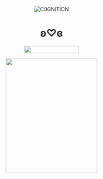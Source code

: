 ## 

<p align="center"> <img src="https://komarev.com/ghpvc/?username=C0GNITION&label=poop%20shards&color=deb676&style=flat" alt="C0GNITION" /> </p>
<h1 align="center">ʚ♡ɞ</h1>
<p align="center"> 
  <img width="150" height="20" src="https://media.discordapp.net/attachments/1299154542591606806/1339834900936785930/image.gif?ex=67b029fd&is=67aed87d&hm=87b67f3098fad84510617a087a6933de70c24e7982c044bb58d8eb3df155280a&=&width=225&height=30">
<p align="center"> 
  <img width="250" height="314" src="https://i.ibb.co/7NxzkYFS/Luka-chibi.png">
</p>



